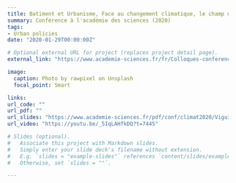```yaml
---
title: Batiment et Urbanisme, Face au changement climatique, le champ des possibles
summary: Conférence à l'académie des sciences (2020)
tags:
- Urban policies
date: "2020-01-29T00:00:00Z"

# Optional external URL for project (replaces project detail page).
external_link: "https://www.academie-sciences.fr/fr/Colloques-conferences-et-debats/changement-climatique.html"

image:
  caption: Photo by rawpixel on Unsplash
  focal_point: Smart

links:
url_code: ""
url_pdf: ""
url_slides: "https://www.academie-sciences.fr/pdf/conf/climat2020/Viguie_Vincent.pdf"
url_video: "https://youtu.be/_5IqLAHfkDQ?t=7445"

# Slides (optional).
#   Associate this project with Markdown slides.
#   Simply enter your slide deck's filename without extension.
#   E.g. `slides = "example-slides"` references `content/slides/example-slides.md`.
#   Otherwise, set `slides = ""`.

---
```



